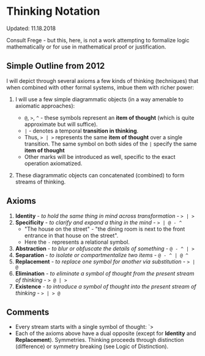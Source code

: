 # Thinking Notation

Updated: 11.18.2018

Consult Frege - but this, here, is not a work attempting to formalize logic mathematically or for use in mathematical proof or justification. 

## Simple Outline from 2012

I will depict through several axioms a few kinds of thinking (techniques) that when combined with other formal systems, imbue them with richer power:

1. I will use a few simple diagrammatic objects (in a way amenable to axiomatic approaches):

    * `@`, `>`, `^` - these symbols represent an **item of thought** (which is quite approximate but will suffice). 
    * `|` - denotes a temporal **transition in thinking**.
    * Thus, `> | >` represents the same **item of thought** over a single transition. The same symbol on both sides of the `|` specify the same **item of thought**
    * Other marks will be introduced as well, specific to the exact operation axiomatized.
1. These diagrammatic objects can concatenated (combined) to form streams of thinking.

## Axioms

1. **Identity** - *to hold the same thing in mind across transformation* -  `> | >` 
1. **Specificity** - *to clarify and expand a thing in the mind* - `> | @ - ^`
    * "The house on the street" - "the dining room is next to the front entrance in that house on the street".
    * Here the `-` represents a relational symbol.
1. **Abstraction** - *to blur or obfuscate the details of something* - `@ - ^ | >`
1. **Separation** - *to isolate or compartmentalize two items* - `@ - ^ | @ ^`
1. **Replacement** - *to replace one symbol for another via substitution* - `> | @`
1. **Elimination** - *to eliminate a symbol of thought from the present stream of thinking* - `> @ | >`
1. **Existence** - *to introduce a symbol of thought into the present stream of thinking* - `> | > @`

## Comments

* Every stream starts with a single symbol of thought: `>
* Each of the axioms above have a dual opposite (except for **Identity** and **Replacement**). Symmetries. Thinking proceeds through distinction (difference) or symmetry breaking (see Logic of Distinction).

